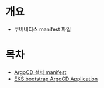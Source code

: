 # 개요
* 쿠버네티스 manifest 파일

# 목차
* [ArgoCD 설치 manifest](./argocd/)
* [EKS bootstrap ArgoCD Application](./bootstraps/)
